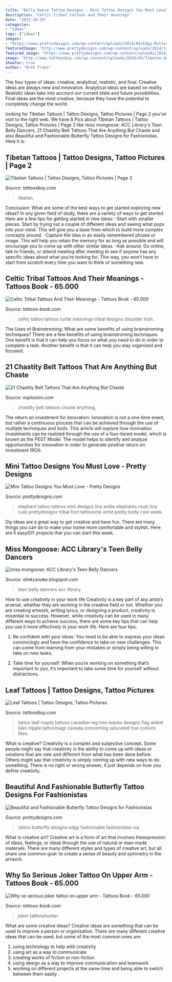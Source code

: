 ```yaml
---
title: "Belly Dance Tattoo Designs - Mini Tattoo Designs You Must Love"
description: "Celtic tribal tattoos and their meanings"
date: "2022-10-29"
categories:
- "ideas"
tags: ["ideas"]
images:
- "https://www.prettydesigns.com/wp-content/uploads/2014/09/Edgy-Butterfly-Tattoo-Design.jpg"
featuredImage: "http://www.prettydesigns.com/wp-content/uploads/2014/11/Small-Elephant-Tattoo.jpg"
featured_image: "https://www.prettydesigns.com/wp-content/uploads/2014/09/Edgy-Butterfly-Tattoo-Design.jpg"
image: "http://www.tattoosboy.com/wp-content/uploads/2016/03/Tibetan-dotwork-Tattoo-On-Leg-TB120.jpg"
ShowToc: true
author: "Bret Frami"
---
```



The four types of ideas: creative, analytical, realistic, and final.
Creative ideas are always new and innovative. Analytical ideas are based on reality. Realistic ideas take into account our current state and future possibilities. Final ideas are the most creative, because they have the potential to completely change the world.

	

		
looking for Tibetan Tattoos | Tattoo Designs, Tattoo Pictures | Page 2 you've visit to the right web. We have 8 Pics about Tibetan Tattoos | Tattoo Designs, Tattoo Pictures | Page 2 like miss mongoose: ACC Library&#039;s Teen Belly Dancers, 21 Chastity Belt Tattoos That Are Anything But Chaste and also Beautiful and Fashionable Butterfly Tattoo Designs for Fashionistas. Here it is:
		
    
## Tibetan Tattoos | Tattoo Designs, Tattoo Pictures | Page 2

<img loading=lazy src="http://www.tattoosboy.com/wp-content/uploads/2016/03/Tibetan-dotwork-Tattoo-On-Leg-TB120.jpg" onerror="this.onerror=null;this.src='https://tse1.mm.bing.net/th?id=OIP.ZudS0M0Z3PLpO_2dpHrzHAHaMG&amp;pid=15.1';" alt="Tibetan Tattoos | Tattoo Designs, Tattoo Pictures | Page 2">

_Source: tattoosboy.com_

>tibetan. 

	

Conclusion: What are some of the best ways to get started exploring new ideas?
In any given field of study, there are a variety of ways to get started. Here are a few tips for getting started in new ideas: 
-Start with smaller pieces. Start by trying out a couple of different ideas and seeing what pops into your mind. This will give you a base from which to build more complex concepts around. 
-Capture the idea in an easily remembered phrase or image. This will help you retain the memory for as long as possible and will encourage you to come up with other similar ideas. 
-Ask around. Go online, talk to friends, or attend meeting after meeting to see if anyone has any specific ideas about what you’re looking for. This way, you won’t have to start from scratch every time you want to think of something new.

    
## Celtic Tribal Tattoos And Their Meanings - Tattoos Book - 65.000

<img loading=lazy src="http://tattoos-book.com/wp-content/uploads/2016/02/Celtic-Tribal-Tattoos-And-Their-Meanings.jpg" onerror="this.onerror=null;this.src='https://tse3.mm.bing.net/th?id=OIP.pJq2RAQySqzVB-AxfaogSwHaKg&amp;pid=15.1';" alt="Celtic Tribal Tattoos And Their Meanings - Tattoos Book - 65.000">

_Source: tattoos-book.com_

>celtic tattoo tattoos turtle meanings tribal designs shoulder irish. 

	

The Uses of Brainstroming: What are some benefits of using brainstroming techniques?
There are a few benefits of using brainstroming techniques. One benefit is that it can help you focus on what you need to do in order to complete a task. Another benefit is that it can help you stay organized and focused.

    
## 21 Chastity Belt Tattoos That Are Anything But Chaste

<img loading=lazy src="http://www.explosion.com/wp-content/uploads/2015/12/c970132abcf3248f38de78a8ad02d9a2.jpg" onerror="this.onerror=null;this.src='https://tse4.mm.bing.net/th?id=OIP.RFYjxK9EmfnDwrEqufcoFgHaJr&amp;pid=15.1';" alt="21 Chastity Belt Tattoos That Are Anything But Chaste">

_Source: explosion.com_

>chastity belt tattoos chaste anything. 

	

The return on investment for innovation:
Innovation is not a one-time event, but rather a continuous process that can be achieved through the use of multiple techniques and tools. This article will explore how innovation investments can be realized through the use of a four-tiered model, which is known as the PEST Model. The model helps to identify and analyze opportunities for innovation in order to generate positive return on investment (ROI).

    
## Mini Tattoo Designs You Must Love - Pretty Designs

<img loading=lazy src="http://www.prettydesigns.com/wp-content/uploads/2014/11/Small-Elephant-Tattoo.jpg" onerror="this.onerror=null;this.src='https://tse2.mm.bing.net/th?id=OIP.0Omv6UN7eWt9qK3uilwu6gHaJ2&amp;pid=15.1';" alt="Mini Tattoo Designs You Must Love - Pretty Designs">

_Source: prettydesigns.com_

>elephant tattoo tattoos mini designs line ankle elephants must tiny cute prettydesigns tribal foot tattoosme wrist pretty body cool week. 

	

Diy ideas are a great way to get creative and have fun. There are many things you can do to make your home more comfortable and stylish. Here are 5 easyDIY projects that you can start this week.

    
## Miss Mongoose: ACC Library&#039;s Teen Belly Dancers

<img loading=lazy src="http://2.bp.blogspot.com/_vlD-OG_o5Tw/TFWD9toIm6I/AAAAAAAAAkQ/V4Ubg7cqgV0/s1600/IMG_2480.JPG" onerror="this.onerror=null;this.src='https://tse1.mm.bing.net/th?id=OIP.Lde_dg_axVWP2Br8PSOS5wHaLG&amp;pid=15.1';" alt="miss mongoose: ACC Library&#039;s Teen Belly Dancers">

_Source: slinkysnake.blogspot.com_

>teen belly dancers acc library. 

	

How to use creativity in your work life
Creativity is a key part of any artist’s arsenal, whether they are working in the creative field or not. Whether you are creating artwork, writing lyrics, or designing a product, creativity is essential to success. However, while creativity can be used in many different ways to achieve success, there are some key tips that can help you use it more effectively in your work life. Here are four tips:
1. Be confident with your ideas: You need to be able to express your ideas convincingly and have the confidence to take on new challenges. This can come from learning from your mistakes or simply being willing to take on new tasks.

2. Take time for yourself: When you’re working on something that’s important to you, it’s important to take some time for yourself without distractions.

    
## Leaf Tattoos | Tattoo Designs, Tattoo Pictures

<img loading=lazy src="http://www.tattoosboy.com/wp-content/uploads/2016/04/Maple-Leaf-Tattoo-Design-TB1138.jpg" onerror="this.onerror=null;this.src='https://tse3.mm.bing.net/th?id=OIP.FGzvxnnXxc8xaNkpVuS3MAHaJ4&amp;pid=15.1';" alt="Leaf Tattoos | Tattoo Designs, Tattoo Pictures">

_Source: tattoosboy.com_

>tattoo leaf maple tattoos canadian leg tree leaves designs flag anklet bike nipple tattoomagz canada concerning saturated hue colours likes. 

	

What is creative?
Creativity is a complex and subjective concept. Some people might say that creativity is the ability to come up with ideas or solutions that are new and different from what has been done before. Others might say that creativity is simply coming up with new ways to do something. There is no right or wrong answer, it just depends on how you define creativity.

    
## Beautiful And Fashionable Butterfly Tattoo Designs For Fashionistas

<img loading=lazy src="https://www.prettydesigns.com/wp-content/uploads/2014/09/Edgy-Butterfly-Tattoo-Design.jpg" onerror="this.onerror=null;this.src='https://tse1.mm.bing.net/th?id=OIP.4zLbTNCiUZU58vqs3gx5NQHaLG&amp;pid=15.1';" alt="Beautiful and Fashionable Butterfly Tattoo Designs for Fashionistas">

_Source: prettydesigns.com_

>tattoo butterfly designs edgy fashionable fashionistas via. 

	

What is creative art?
Creative art is a form of art that involves theexpression of ideas, feelings, or ideas through the use of natural or man-made materials. There are many different styles and types of creative art, but all share one common goal: to create a sense of beauty and symmetry in the artwork.

    
## Why So Serious Joker Tattoo On Upper Arm - Tattoos Book - 65.000

<img loading=lazy src="https://tattoos-book.com/wp-content/uploads/2016/02/why-so-serious-joker-tattoo-on-upper-arm.jpg" onerror="this.onerror=null;this.src='https://tse4.mm.bing.net/th?id=OIP.32yjU0Kt-xropykLzeaGuAHaJ4&amp;pid=15.1';" alt="Why so serious joker tattoo on upper arm - Tattoos Book - 65.000">

_Source: tattoos-book.com_

>joker tattooshunter. 

	

What are some creative ideas?
Creative ideas are something that can be used to improve a person or organization. There are many different creative ideas that can be used, but some of the most common ones are: 
1. using technology to help with creativity 
2. using art as a way to communicate 
3. creating works of fiction or non-fiction 
4. using design as a way to improve communication and teamwork 
5. working on different projects at the same time and being able to switch between them easily 

